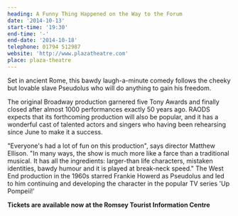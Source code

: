 ```yaml
---
heading: A Funny Thing Happened on the Way to the Forum
date: '2014-10-13'
start-time: '19:30'
end-time: '-'
end-date: '2014-10-18'
telephone: 01794 512987
website: 'http://www.plazatheatre.com'
place: plaza-theatre
---
```

Set in ancient Rome, this bawdy laugh-a-minute comedy follows the cheeky but lovable slave Pseudolus who will do anything to gain his freedom.

The original Broadway production garnered five Tony Awards and finally closed after almost 1000 performances exactly 50 years ago. RAODS expects that its forthcoming production will also be popular, and it has a wonderful cast of talented actors and singers who having been rehearsing since June to make it a success.

"Everyone's had a lot of fun on this production", says director Matthew Ellison. "In many ways, the show is much more like a farce than a traditional musical. It has all the ingredients: larger-than life characters, mistaken identities, bawdy humour and it is played at break-neck speed." The West End production in the 1960s starred Frankie Howerd as Pseudolus and led to him continuing and developing the character in the popular TV series 'Up Pompeii!'

**Tickets are available now at the Romsey Tourist Information Centre**
